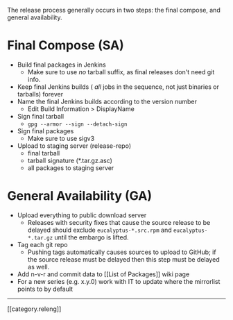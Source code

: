 The release process generally occurs in two steps:  the final compose, and general availability.

# Final Compose (SA)

* Build final packages in Jenkins
  * Make sure to use _no_ tarball suffix, as final releases don't need git info.
* Keep final Jenkins builds ( _all_ jobs in the sequence, not just binaries or tarballs) forever
* Name the final Jenkins builds according to the version number
  * Edit Build Information > DisplayName
* Sign final tarball
  * `gpg --armor --sign --detach-sign`
* Sign final packages
  * Make sure to use sigv3
* Upload to staging server (release-repo)
  * final tarball
  * tarball signature (*.tar.gz.asc)
  * all packages to staging server

# General Availability (GA)

* Upload everything to public download server
  * Releases with security fixes that cause the source release to be delayed should exclude `eucalyptus-*.src.rpm` and `eucalyptus-*.tar.gz` until the embargo is lifted.
* Tag each git repo
  * Pushing tags automatically causes sources to upload to GitHub; if the source release must be delayed then this step must be delayed as well.
* Add n-v-r and commit data to [[List of Packages]] wiki page
* For a new series (e.g. x.y.0) work with IT to update where the mirrorlist points to by default

*****

[[category.releng]]